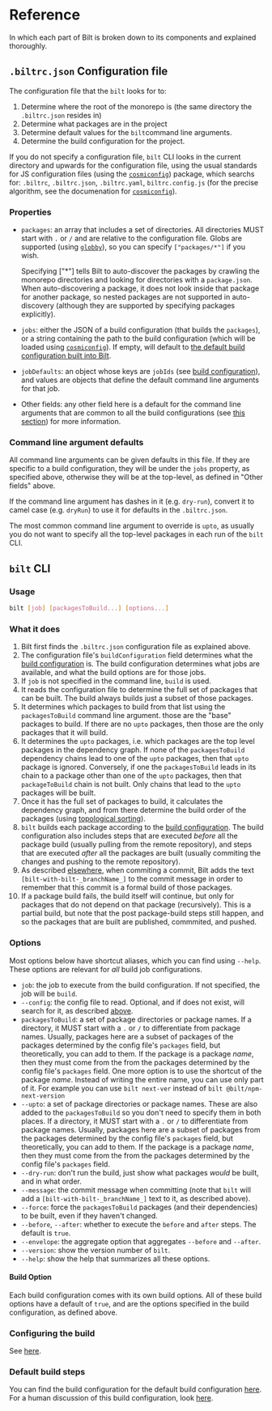 <!-- markdownlint-disable MD033 -->
# Reference

In which each part of Bilt is broken down to its components and explained thoroughly.

## <a name="configuration-file"></name>`.biltrc.json` Configuration file

The configuration file that the `bilt` looks for to:

1. Determine where the root of the monorepo is (the same directory the `.biltrc.json` resides in)
1. Determine what packages are in the project
1. Determine default values for the `bilt`command line arguments.
1. Determine the build configuration for the project.

If you do not specify a configuration file, `bilt` CLI looks in the current
directory and upwards for the configuration file, using the usual standards for JS configuration
files (using the [`cosmiconfig`](https://github.com/davidtheclark/cosmiconfig)) package, which
searchs for: `.biltrc`, `.biltrc.json`, `.biltrc.yaml`, `biltrc.config.js`
(for the precise algorithm, see the documenation
for [`cosmiconfig`](https://github.com/davidtheclark/cosmiconfig)).

### Properties

* `packages`: an array that includes a set of directories. All directories MUST
   start with `.` or `/` and are relative to the configuration file.
   Globs are supported (using [`globby`](https://github.com/sindresorhus/globby)),
   so you can specify `["packages/*"]` if you wish.

   Specifying ["*"] tells Bilt to auto-discover the packages by crawling the
   monorepo directories and looking for directories with a `package.json`.
   When auto-discovering a package,
   it does not look inside that package for another package, so nested packages
   are not supported in auto-discovery
   (although they are supported by specifying packages explicitly).
* `jobs`: either the JSON of a build configuration (that builds the `packages`), or a string
  containing the path to the build configuration (which will be loaded using
  [`cosmiconfig`](https://github.com/davidtheclark/cosmiconfig)). If empty, will default to [the
  default build configuration built into
  Bilt](./build-configurations.md#the-default-build-configuration).
* `jobDefaults`: an object whose keys are `jobIds` (see [build
   configuration](./build-configurations.md)), and values are objects that define
   the default command line arguments for that job.
* Other fields: any other field here is a default for the command line arguments that
  are common to all the build configurations (see [this section](#command-line-argument-defaults))
  for more information.

### Command line argument defaults

All command line arguments can be given defaults in this file. If they are specific
to a build configuration, they will be under the `jobs` property, as specified above,
otherwise they will be at the top-level, as defined in "Other fields" above.

If the command line argument has dashes in it (e.g. `dry-run`), convert it to camel case
(e.g. `dryRun`) to use it for defaults in the `.biltrc.json`.

The most common command line argument to override is `upto`, as usually you do not want to
specify all the top-level packages in each run of the `bilt` CLI.

## `bilt` CLI

### Usage

```sh
bilt [job] [packagesToBuild...] [options...]
```

### What it does

1. Bilt first finds the `.biltrc.json` configuration file as explained above.
1. The configuration file's `buildConfiguration` field determines what the [build
   configuration](./build-configurations.md) is. The build configuration determines
   what jobs are available, and what the build options are for those jobs.
1. If `job` is not specified in the command line, `build` is used.
1. It reads the configuration file to determine the full set of packages that can be built.
   The build always builds just a subset of those packages.
1. It determines which packages to build from that list using the `packagesToBuild` command line
   argument. those are the "base" packages to build.
   If there are no `upto` packages, then those are the only packages that it will build.
1. It determines the `upto` packages, i.e. which packages are the top level packages in the
   dependency graph. If none of the `packagesToBuild` dependency chains lead to one
   of the `upto` packages, then that `upto` package is ignored.
   Conversely, if one the `packagesToBuild`
   leads in its chain to a package other than one of the `upto` packages, then that
   `packageToBuild` chain is not built. Only chains that lead to the `upto` packages will be built.
1. Once it has the full set of packages to build, it calculates the dependency graph,
   and from there determine the build order of the packages
   (using [topological sorting](https://en.wikipedia.org/wiki/Topological_sorting)).
1. `bilt` builds each package according to the [build
   configuration](./docs/build-configurations.md). The build configuration also includes steps that
   are executed _before_ all the package build (usually pulling from the remote repository), and
   steps that are executed _after_ all the packages are built (usually commiting the changes and
   pushing to the remote repository).
1. As described [elsewhere](./how-bilt-works.md#packages-built-how),
   when commiting a commit, Bilt adds the text `[bilt-with-bilt-_branchName_]` to
   the commit message in order to remember that this commit is a formal build of those packages.
1. If a package build fails, the build itself will continue, but only for packages that
   do not depend on that package (recursively). This is a partial build, but note that the
   post package-build steps still happen, and so the packages that are built are published,
   commmited, and pushed.

### Options

Most options below have shortcut aliases, which you can find using `--help`. These options
are relevant for _all_ build job configurations.

* `job`: the job to execute from the build configuration. If not specified, the job will be `build`.
* `--config`: the config file to read. Optional, and if does not exist, will search
  for it, as described [above](#configuration-file).
* `packagesToBuild`: a set of package directories or package names. If a directory, it MUST
  start with a `.` or `/` to differentiate from package names. Usually, packages here are
  a subset of packages of the packages determined by the config file's `packages` field,
  but theoretically, you can add to them. If the package is a package _name_, then they must
  come from the from the packages determined by the config file's `packages` field.
  One more option is to use the shortcut of the package _name_. Instead of writing the entire name, you can use only part of it. For example you can use `bilt next-ver` instead of `bilt @bilt/npm-next-version`
* <a name="upto"></a>`--upto`: a set of package directories or package names.
  These are also added to the
  `packagesToBuild` so you don't need to specify them in both places. If a directory, it MUST
  start with a `.` or `/` to differentiate from package names. Usually, packages here are
  a subset of packages from the packages determined by the config file's `packages` field,
  but theoretically, you can add to them. If the package is a package _name_, then they must
  come from the from the packages determined by the config file's `packages` field.
* `--dry-run`: don't run the build, just show what packages _would_ be built, and in what order.
* `--message`: the commit message when committing
  (note that `bilt` will add a `[bilt-with-bilt-_branchName_]` text to it, as described above).
* `--force`: force the `packagesToBuild` packages (and their dependencies) to be built,
  even if they haven't changed.
* `--before`, `--after`: whether to execute the `before` and `after` steps. The default is `true`.
* `--envelope`: the aggregate option that aggregates `--before` and `--after`.
* `--version`: show the version number of `bilt`.
* `--help`: show the help that summarizes all these options.

#### Build Option

Each build configuration comes with its own build options.  All of these build options have a
default of `true`, and are the options specified in the build configuration, as defined above.

### <a name="configuring-build">Configuring the build

See [here](./build-configurations.md).

### Default build steps

You can find the build configuration for the default build configuration
[here](./packages/build-with-configuration/src/types.js). For a human discussion
of this build configuration, look [here](./build-configurations#the-default-build-configuration).
